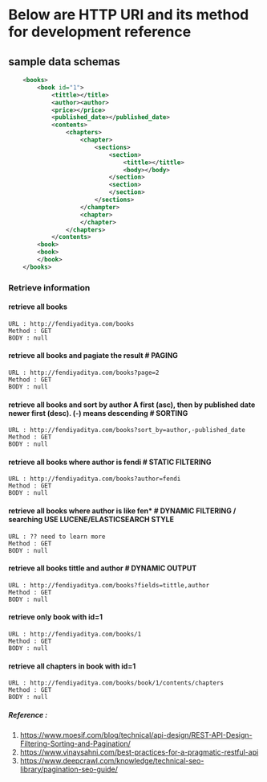 # Below are HTTP URI and its method for development reference

## sample data schemas
```xml
    <books>
        <book id="1">
            <tittle></title>
            <author><author>
            <price></price>  
            <published_date></published_date>                    
            <contents>
                <chapters>
                    <chapter>
                        <sections>
                            <section>
                                <tittle></tittle>
                                <body></body>
                            </section>
                            <section>
                            </section>
                        </sections>
                    </champter>
                    <chapter>
                    </chapter>
                </chapters>
            </contents>
        <book>
        <book>
        </book>
    </books>
```

### Retrieve information
#### retrieve all books 
    URL : http://fendiyaditya.com/books
    Method : GET
    BODY : null
#### retrieve all books and pagiate the result  # PAGING
    URL : http://fendiyaditya.com/books?page=2
    Method : GET
    BODY : null
#### retrieve all books and sort by author A first (asc), then by published date newer first (desc). (-) means descending # SORTING
    URL : http://fendiyaditya.com/books?sort_by=author,-published_date
    Method : GET
    BODY : null
#### retrieve all books where author is fendi  # STATIC FILTERING
    URL : http://fendiyaditya.com/books?author=fendi
    Method : GET
    BODY : null   
#### retrieve all books where author is like fen*  # DYNAMIC FILTERING / searching USE LUCENE/ELASTICSEARCH STYLE
    URL : ?? need to learn more
    Method : GET
    BODY : null 
#### retrieve all books tittle and author  # DYNAMIC OUTPUT
    URL : http://fendiyaditya.com/books?fields=tittle,author
    Method : GET
    BODY : null
#### retrieve only book with id=1
    URL : http://fendiyaditya.com/books/1
    Method : GET
    BODY : null
#### retrieve all chapters in book with id=1
    URL : http://fendiyaditya.com/books/book/1/contents/chapters
    Method : GET
    BODY : null

##### Reference :
1. https://www.moesif.com/blog/technical/api-design/REST-API-Design-Filtering-Sorting-and-Pagination/
2. https://www.vinaysahni.com/best-practices-for-a-pragmatic-restful-api
3. https://www.deepcrawl.com/knowledge/technical-seo-library/pagination-seo-guide/